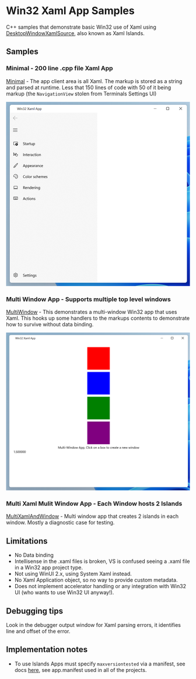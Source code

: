 # Win32 Xaml App Samples
C++ samples that demonstrate basic Win32 use of Xaml using [DesktopWindowXamlSource](https://docs.microsoft.com/en-us/uwp/api/windows.ui.xaml.hosting.desktopwindowxamlsource?view=winrt-20348), also known
as Xaml Islands. 

## Samples
### Minimal - 200 line .cpp file Xaml App
[Minimal](./Minimal/Win32XamlApp.cpp) - The app client area is all Xaml. The markup is stored as a string and parsed at runtime. 
Less that 150 lines of code with 50 of it being markup (the `NavigationView` stolen from Terminals Settings UI)

![Win32 Xaml App](Win32XamlApp.png)

### Multi Window App - Supports multiple top level windows
[MultiWindow](./MultiWindow/MultiWindowXamlApp.cpp) - This demonstrates a multi-window Win32 app that uses Xaml. This hooks up some 
handlers to the markups contents to demonstrate how to survive without data binding.

![Win32 Xaml App Multi Window](Win32XamlAppMultiWindow.png)

### Multi Xaml Mulit Window App - Each Window hosts 2 Islands
[MultiXamlAndWindow](./MultiXamlAndWindow/MultiXamlAndWindowApp.cpp) - Multi window app that creates 2 islands in each window. Mostly a diagnostic case for testing.

## Limitations
* No Data binding
* Intellisense in the .xaml files is broken, VS is confused seeing a .xaml file in a Win32 app project type.
* Not using WinUI 2.x, using System Xaml instead.
* No Xaml Application object, so no way to provide custom metadata.
* Does not implement accelerator handling or any integration with Win32 UI (who wants to use Win32 UI anyway!).

## Debugging tips
Look in the debugger output window for Xaml parsing errors, it identifies line and offset of the error.

## Implementation notes
* To use Islands Apps must specify `maxversiontested` via a manifest, see docs [here](https://docs.microsoft.com/en-us/windows/apps/desktop/modernize/host-standard-control-with-xaml-islands-cpp#create-a-desktop-application-project),
see app.manifest used in all of the projects.
